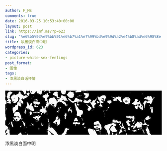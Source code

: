 ```yaml
---
author: F_Ms
comments: true
date: 2016-03-25 10:53:40+00:00
layout: post
link: https://imf.ms/?p=623
slug: '%e6%b5%93%e9%bb%91%e6%b7%a1%e7%99%bd%e9%9d%a2%e4%b8%ad%e6%98%8e'
title: 浓黑淡白面中明
wordpress_id: 623
categories:
- picture-white-sex-feelings
post_format:
- 图像
tags:
- 浓黑淡白话怀情
---
```


![黑白-色情怀_浓黑淡白间的面，面中情](/img/post/wp/2016/03/黑白-色情怀_浓黑淡白间的面，面中情.jpg)


浓黑淡白面中明
